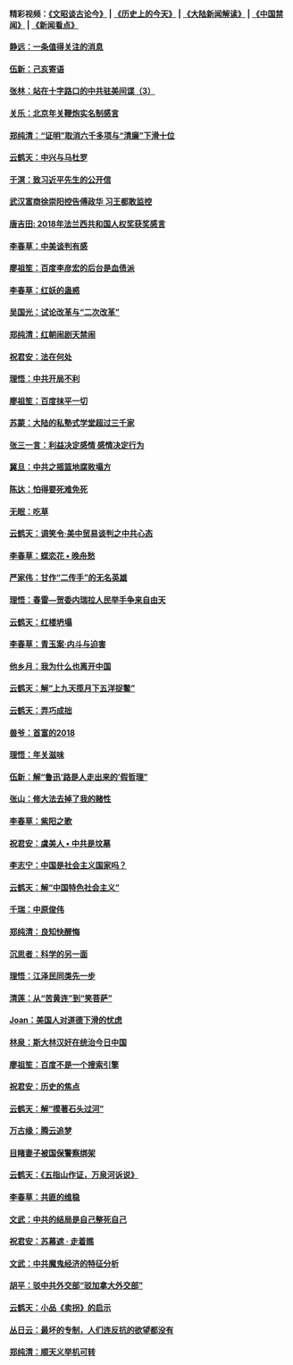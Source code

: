 #### 精彩视频：[《文昭谈古论今》](http://45.32.25.56/wenzhao) | [《历史上的今天》](http://45.32.25.56/today-in-history) | [《大陆新闻解读》](http://45.32.25.56/ntdtv-comedy) | [《中国禁闻》](http://45.32.25.56/ntdtv-news) | [《新闻看点》](http://45.32.25.56/news-insight) 

 #### [静远：一条值得关注的消息](../pages/nsc993/n11024470.md?t=02051831) 

#### [伍新：己亥寄语](../pages/nsc993/n11024543.md?t=02051831) 

#### [张林：站在十字路口的中共驻美间谍（3）](../pages/nsc993/n11023043.md?t=02051831) 

#### [关乐：北京年关鞭炮实名制感言](../pages/nsc993/n11022630.md?t=02051831) 

#### [郑纯清：“证明”取消六千多项与“清廉”下滑十位](../pages/nsc993/n11022638.md?t=02051831) 

#### [云鹤天：中兴与马杜罗](../pages/nsc993/n11022620.md?t=02051831) 

#### [于溟：致习近平先生的公开信](../pages/nsc993/n11022593.md?t=02051831) 

#### [武汉富商徐崇阳控告傅政华 习王都敢监控](../pages/nsc993/n11022212.md?t=02051831) 

#### [唐吉田: 2018年法兰西共和国人权奖获奖感言](../pages/nsc993/n11021537.md?t=02051831) 

#### [李春草：中美谈判有感](../pages/nsc993/n11019776.md?t=02051831) 

#### [廖祖笙：百度李彦宏的后台是血债派](../pages/nsc993/n11019767.md?t=02051831) 

#### [李春草：红妖的蛊惑](../pages/nsc993/n11017095.md?t=02051831) 

#### [吴国光：试论改革与“二次改革”](../pages/nsc993/n11017055.md?t=02051831) 

#### [郑纯清：红朝闹剧天禁闹](../pages/nsc993/n11017030.md?t=02051831) 

#### [祝君安：法在何处](../pages/nsc993/n11017021.md?t=02051831) 

#### [理悟：中共开局不利](../pages/nsc993/n11016938.md?t=02051831) 

#### [廖祖笙：百度抹平一切](../pages/nsc993/n11014925.md?t=02051831) 

#### [苏蒙：大陆的私塾式学堂超过三千家](../pages/nsc993/n11014334.md?t=02051831) 

#### [张三一言：利益决定感情 感情决定行为](../pages/nsc993/n11012463.md?t=02051831) 

#### [冀旦：中共之摇篮地腐败塌方](../pages/nsc993/n11009533.md?t=02051831) 

#### [陈达：怕得要死难免死](../pages/nsc993/n11009520.md?t=02051831) 

#### [无眠：吃草](../pages/nsc993/n11007940.md?t=02051831) 

#### [云鹤天：调笑令‧美中贸易谈判之中共心态](../pages/nsc993/n11007670.md?t=02051831) 

#### [李春草：蝶恋花  •  晚舟愁](../pages/nsc993/n11006605.md?t=02051831) 

#### [严家伟：甘作“二传手”的无名英雄](../pages/nsc993/n11005340.md?t=02051831) 

#### [理悟：春雷—贺委内瑞拉人民举手争来自由天](../pages/nsc993/n11005334.md?t=02051831) 

#### [云鹤天：红楼坍塌](../pages/nsc993/n11005318.md?t=02051831) 

#### [李春草：青玉案·内斗与迫害](../pages/nsc993/n11005306.md?t=02051831) 

#### [他乡月：我为什么也离开中国](../pages/nsc993/n11003553.md?t=02051831) 

#### [云鹤天：解“上九天揽月下五洋捉鳖”](../pages/nsc993/n11000750.md?t=02051831) 

#### [云鹤天：弄巧成拙](../pages/nsc993/n11000722.md?t=02051831) 

#### [兽爷：首富的2018](../pages/nsc993/n11000693.md?t=02051831) 

#### [理悟：年关滋味](../pages/nsc993/n10998847.md?t=02051831) 

#### [伍新：解“鲁迅‘路是人走出来的’假哲理”](../pages/nsc993/n10998777.md?t=02051831) 

#### [张山：修大法去掉了我的赌性](../pages/nsc993/n10997702.md?t=02051831) 

#### [李春草：紫阳之歌](../pages/nsc993/n10997679.md?t=02051831) 

#### [祝君安：虞美人 • 中共是坟墓](../pages/nsc993/n10996090.md?t=02051831) 

#### [李志宁：中国是社会主义国家吗？](../pages/nsc993/n10996097.md?t=02051831) 

#### [云鹤天：解“中国特色社会主义”](../pages/nsc993/n10996043.md?t=02051831) 

#### [千瑞：中原俊伟](../pages/nsc993/n10995401.md?t=02051831) 

#### [郑纯清：良知快醒悔](../pages/nsc993/n10995385.md?t=02051831) 

#### [沉思者：科学的另一面](../pages/nsc993/n10996074.md?t=02051831) 

#### [理悟：江泽民同类先一步](../pages/nsc993/n10995378.md?t=02051831) 

#### [清莲：从“苦黄连”到“笑菩萨”](../pages/nsc993/n10995466.md?t=02051831) 

#### [Joan：美国人对道德下滑的忧虑](../pages/nsc993/n10995424.md?t=02051831) 

#### [林泉：斯大林汉奸在统治今日中国](../pages/nsc993/n10995210.md?t=02051831) 

#### [廖祖笙：百度不是一个搜索引擎](../pages/nsc993/n10994961.md?t=02051831) 

#### [祝君安：历史的焦点](../pages/nsc993/n10994925.md?t=02051831) 

#### [云鹤天：解“摸著石头过河”](../pages/nsc993/n10993325.md?t=02051831) 

#### [万古缘：腾云追梦](../pages/nsc993/n10993120.md?t=02051831) 

#### [目睹妻子被国保警察绑架](../pages/nsc993/n10991525.md?t=02051831) 

#### [云鹤天：《五指山作证，万泉河诉说》](../pages/nsc993/n10991603.md?t=02051831) 

#### [李春草：共匪的维稳](../pages/nsc993/n10991348.md?t=02051831) 

#### [文武：中共的结局是自己整死自己](../pages/nsc993/n10989899.md?t=02051831) 

#### [祝君安：苏幕遮 · 走着瞧](../pages/nsc993/n10988901.md?t=02051831) 

#### [文武：中共魔鬼经济的特征分析](../pages/nsc993/n10987387.md?t=02051831) 

#### [胡平：驳中共外交部“驳加拿大外交部”](../pages/nsc993/n10987378.md?t=02051831) 

#### [云鹤天：小品《卖拐》的启示](../pages/nsc993/n10984392.md?t=02051831) 

#### [丛日云：最坏的专制，人们连反抗的欲望都没有](../pages/nsc993/n10984377.md?t=02051831) 

#### [郑纯清：顺天义举机可转](../pages/nsc993/n10984369.md?t=02051831) 

